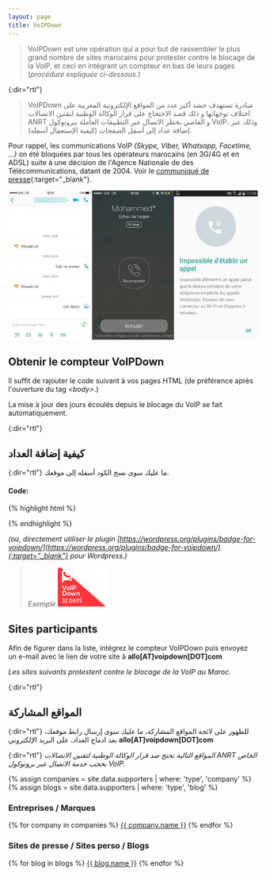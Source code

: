 ```yaml
---
layout: page
title: VoIPDown
---
```

> VoIPDown est une opération qui a pour but de rassembler le plus grand nombre de sites marocains pour protester contre le blocage de la VoIP, et ceci en intégrant un compteur en bas de leurs pages (*procédure expliquée ci-dessous.)*

{:dir="rtl"}
> VoIPDown مبادرة تستهدف حشد أكبر عدد من المواقع الإلكترونية المغربية على اختلاف توجهاتها و ذلك قصد الاحتجاج على قرار الوكالة الوطنية لتقنين الاتصالات ANRT و القاضي بحظر الاتصال عبر التطبيقات العاملة ببروتوكول VoIP، وذلك عبر إضافة عداد إلى أسفل الصفحات (كيفية الإستعمال أسفله).

Pour rappel, les communications VoIP *(Skype, Viber, Whatsapp, Facetime, ...)* on été bloquées par tous les opérateurs marocains (en 3G/4G et en ADSL) suite à une décision de l'Agence Nationale de des Télécommunications, datant de 2004. Voir le [communiqué de presse](http://anrt.ma/sites/default/files/CP-Telephonie-IP-fr.pdf){:target="_blank"}.

<img src="/assets/images/failed-calls-screenshots.jpg" alt="VoIP Bloqué au Maroc">

## Obtenir le compteur VoIPDown

Il suffit de rajouter le code suivant à vos pages HTML (de préférence après l'ouverture du tag *&lt;body&gt;*.)

La mise à jour des jours écoulés depuis le blocage du VoIP se fait automatiquement.

{:dir="rtl"}
## كيفية إضافة العداد

{:dir="rtl"}
ما عليك سوى نسخ الكود أسفله إلى موقعك.


#### Code:

{% highlight html %}
<script>
  (function(d, s) {
    var h = d.getElementsByTagName('head')[0];
    var js = d.createElement(s);
    js.type = 'text/javascript';
    js.src = '//voipdown.com/assets/js/voipdown.min.js';
    h.appendChild(js);
  }(document, 'script'));
</script>
{% endhighlight %}

*(ou, directement utiliser le plugin [https://wordpress.org/plugins/badge-for-voipdown/](https://wordpress.org/plugins/badge-for-voipdown/){:target="_blank"} pour Wordpress.)*

> *Exemple* <img src="/assets/images/ribbon-example.png" alt="Compteur VoIPDown" width="100" height="80">

## Sites participants

Afin de figurer dans la liste, intégrez le compteur VoIPDown puis envoyez un e-mail avec le lien de votre site à **allo[AT]voipdown[DOT]com**

*Les sites suivants protestent contre le blocage de la VoIP au Maroc.*

{:dir="rtl"}
## المواقع المشاركة

{:dir="rtl"}
للظهور على لائحة المواقع المشاركة، ما عليك سوى إرسال رابط موقعك، بعد ادماج العداد، على البريد الإلكتروني **allo[AT]voipdown[DOT]com**

{:dir="rtl"}
*المواقع التالية تحتج ضد قرار الوكالة الوطنية لتقنين الاتصالات ANRT الخاص بحجب خدمة الاتصال عبر بروتوكول VoIP.*

{% assign companies = site.data.supporters | where: 'type', 'company' %}
{% assign blogs = site.data.supporters | where: 'type', 'blog' %}

### Entreprises / Marques
{% for company in companies %}
  <a href="{{company.link}}" target="_blank">{{ company.name }}</a>
{% endfor %}

### Sites de presse / Sites perso / Blogs
{% for blog in blogs %}
  <a href="{{blog.link}}" target="_blank">{{ blog.name }}</a>
{% endfor %}
